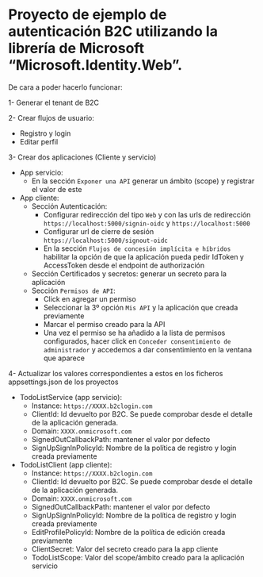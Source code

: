 # Proyecto de ejemplo de autenticación B2C utilizando la librería de Microsoft “Microsoft.Identity.Web”.
De cara a poder hacerlo funcionar:

1- Generar el tenant de B2C

2- Crear flujos de usuario:
- Registro y login
- Editar perfil

3- Crear dos aplicaciones (Cliente y servicio)
- App servicio:
    - En la sección `Exponer una API` generar un ámbito (scope) y registrar el valor de este
- App cliente:
    - Sección Autenticación:
      - Configurar redirección del tipo `Web` y con las urls de redirección `https://localhost:5000/signin-oidc` y `https://localhost:5000`
      - Configurar url de cierre de sesión `https://localhost:5000/signout-oidc`
      - En la sección `Flujos de concesión implícita e híbridos` habilitar la opción de que la aplicación pueda pedir IdToken y AccessToken desde el endpoint de authorización
    - Sección Certificados y secretos: generar un secreto para la aplicación
    - Sección `Permisos de API`:
      - Click en agregar un permiso
      - Seleccionar la 3º opción `Mis API` y la aplicación que creada previamente
      - Marcar el permiso creado para la API
      - Una vez el permiso se ha añadido a la lista de permisos configurados, hacer click en `Conceder consentimiento de administrador` y accedemos a dar consentimiento en la ventana que aparece

4- Actualizar los valores correspondientes a estos en los ficheros appsettings.json de los proyectos
  - TodoListService (app servicio):
    - Instance: `https://XXXX.b2clogin.com`
    - ClientId: Id devuelto por B2C. Se puede comprobar desde el detalle de la aplicación generada.
    - Domain: `XXXX.onmicrosoft.com`
    - SignedOutCallbackPath: mantener el valor por defecto
    - SignUpSignInPolicyId: Nombre de la política de registro y login creada previamente
  - TodoListClient (app cliente):
    - Instance: `https://XXXX.b2clogin.com`
    - ClientId: Id devuelto por B2C. Se puede comprobar desde el detalle de la aplicación generada.
    - Domain: `XXXX.onmicrosoft.com`
    - SignedOutCallbackPath: mantener el valor por defecto
    - SignUpSignInPolicyId: Nombre de la política de registro y login creada previamente
    - EditProfilePolicyId: Nombre de la política de edición creada previamente
    - ClientSecret: Valor del secreto creado para la app cliente
    - TodoListScope: Valor del scope/ámbito creado para la aplicación servicio
